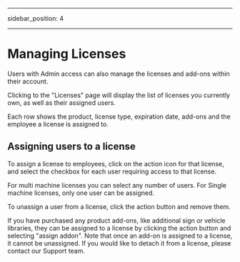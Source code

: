 ﻿---

sidebar_position: 4

---
# Managing Licenses

Users with Admin access can also manage the licenses and add-ons within their account.

Clicking to the "Licenses" page will display the list of licenses you currently own, as well as their assigned users.

Each row shows the product, license type, expiration date, add-ons and the employee a license is assigned to.

## Assigning users to a license

To assign a license to employees, click on the action icon for that license, and select the checkbox for each user requiring access to that license.

For multi machine licenses you can select any number of users. For Single machine licenses, only one user can be assigned.

To unassign a user from a license, click the action button and remove them.
  
If you have purchased any product add-ons, like additional sign or vehicle libraries, they can be assigned to a license by clicking the action button and selecting "assign addon". Note that once an add-on is assigned to a license, it cannot be unassigned. If you would like to detach it from a license, please contact our Support team.
